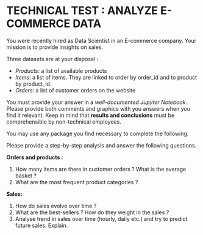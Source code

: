 # TECHNICAL TEST : ANALYZE E-COMMERCE DATA

You were recently hired as Data Scientist in an E-commerce company. Your mission is to provide insights on sales.

Three datasets are at your disposal :
* *Products*: a list of available products
* *Items*: a list of items. They are linked to order by order_id and to product by product_id.
* *Orders*: a list of customer orders on the website

You must provide your answer in a *well-documented Jupyter Notebook*. Please provide both comments and graphics with you answers when you find it relevant. Keep in mind that **results and conclusions** must be comprehensible by non-technical employees. 

You may use any package you find necessary to complete the following.

Please provide a step-by-step analysis and answer the following questions.

**Orders and products :**
1. How many items are there in customer orders ? What is the average basket ?
2. What are the most frequent product categories ?

**Sales:**
1. How do sales evolve over time ?
3. What are the best-sellers ? How do they weight in the sales ?
4. Analyse trend in sales over time (hourly, daily etc.) and try to predict future sales. Explain.
